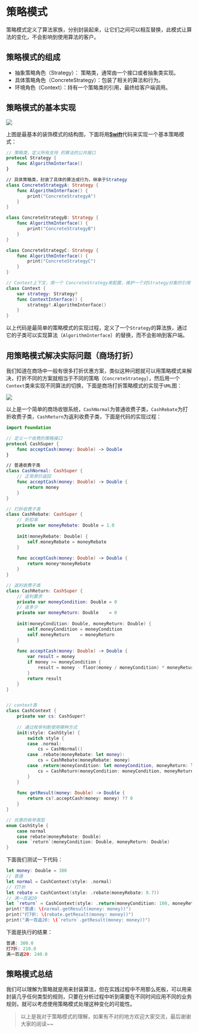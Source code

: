# 策略模式

策略模式定义了算法家族，分别封装起来，让它们之间可以相互替换，此模式让算法的变化，不会影响到使用算法的客户。

## 策略模式的组成

- 抽象策略角色（Strategy）： 策略类，通常由一个接口或者抽象类实现。
- 具体策略角色（ConcreteStrategy）：包装了相关的算法和行为。
- 环境角色（Context）：持有一个策略类的引用，最终给客户端调用。

## 策略模式的基本实现

![](http://imwcl.oss-cn-shanghai.aliyuncs.com/blog/%E8%AE%BE%E8%AE%A1%E6%A8%A1%E5%BC%8F/%E7%AD%96%E7%95%A5%E6%A8%A1%E5%BC%8F/Strategy.png)

上图是最基本的装饰模式的结构图，下面将用[**Swift**](http://lib.csdn.net/base/swift)代码来实现一个基本策略模式：

```swift
// 策略类，定义所有支持 的算法的公共接口
protocol Strategy {
    func AlgorithmInterface()
}

// 具体策略类，封装了具体的算法或行为，继承于Strategy
class ConcreteStrategyA: Strategy {
    func AlgorithmInterface() {
        print("ConcreteStrategyA")
    }
}

class ConcreteStrategyB: Strategy {
    func AlgorithmInterface() {
        print("ConcreteStrategyB")
    }
}

class ConcreteStrategyC: Strategy {
    func AlgorithmInterface() {
        print("ConcreteStrategyC")
    }
}

// Context上下文，用一个 ConcreteStrategy来配置，维护一个对Strategy对象的引用
class Context {
    var strategy: Strategy?
    func ContextInterface() {
        strategy?.AlgorithmInterface()
    }
}
```

以上代码是最简单的策略模式的实现过程，定义了一个`Strategy`的算法族，通过它的子类可以实现算法（`AlgorithmInterface`）的替换，而不会影响到客户端。

## 用策略模式解决实际问题（商场打折）

我们知道在商场中一般有很多打折优惠方案，类似这种问题就可以用策略模式来解决，打折不同的方案就相当于不同的策略（`ConcreteStrategy`），然后用一个`Context`类来实现不同算法的切换，下面是商场打折策略模式的实现于`UML`图：

![](http://imwcl.oss-cn-shanghai.aliyuncs.com/blog/%E8%AE%BE%E8%AE%A1%E6%A8%A1%E5%BC%8F/%E7%AD%96%E7%95%A5%E6%A8%A1%E5%BC%8F/CashSuper.png)

以上是一个简单的商场收银系统，`CashNormal`为普通收费子类，`CashRebate`为打折收费子类，`CashReturn`为返利收费子类，下面是代码的实现过程：

```swift
import Foundation

// 定义一个收费的策略接口
protocol CashSuper {
    func acceptCash(money: Double) -> Double
}

// 普通收费子类
class CashNormal: CashSuper {
    // 正常原价返回
    func acceptCash(money: Double) -> Double {
        return money
    }
}

// 打折收费子类
class CashRebate: CashSuper {
    // 折扣率
    private var moneyRebate: Double = 1.0
    
    init(moneyRebate: Double) {
        self.moneyRebate = moneyRebate
    }
    
    func acceptCash(money: Double) -> Double {
        return money*moneyRebate
    }
}

// 返利收费子类
class CashReturn: CashSuper {
    // 返利要求
    private var moneyCondition: Double = 0
    // 返多少
    private var moneyReturn: Double    = 0
    
    init(moneyCondition: Double, moneyReturn: Double) {
        self.moneyCondition = moneyCondition
        self.moneyReturn    = moneyReturn
    }
    
    func acceptCash(money: Double) -> Double {
        var result = money
        if money >= moneyCondition {
            result = money - floor(money / moneyCondition) * moneyReturn
        }
        return result
    }
}


// context类
class CashContext {
    private var cs: CashSuper?
    
    // 通过枚举判断使用哪种方式
    init(style: CashStyle) {
        switch style {
        case .normal:
            cs = CashNormal()
        case .rebate(moneyRebate: let money):
            cs = CashRebate(moneyRebate: money)
        case .return(moneyCondition: let moneyCondition, moneyReturn: let moneyReturn):
            cs = CashReturn(moneyCondition: moneyCondition, moneyReturn: moneyReturn)
        }
    }
    
    func getResult(money: Double) -> Double {
        return cs?.acceptCash(money: money) ?? 0
    }
}

// 优惠的枚举类型
enum CashStyle {
    case normal
    case rebate(moneyRebate: Double)
    case `return`(moneyCondition: Double, moneyReturn: Double)
}
```

下面我们测试一下代码：

```swift
let money: Double = 300
// 普通
let normal = CashContext(style: .normal)
// 打7折
let rebate = CashContext(style: .rebate(moneyRebate: 0.7))
// 满一百返20
let `return` = CashContext(style: .return(moneyCondition: 100, moneyReturn: 20))
print("普通: \(normal.getResult(money: money))")
print("打7折: \(rebate.getResult(money: money))")
print("满一百返20: \(`return`.getResult(money: money))")
```

下面是执行的结果：

```swift
普通: 300.0
打7折: 210.0
满一百返20: 240.0
```

## 策略模式总结

我们可以理解为策略就是用来封装算法，但在实践过程中不用那么死板，可以用来封装几乎任何类型的规则，只要在分析过程中听到需要在不同时间应用不同的业务规则，就可以考虑使用策略模式处理这种变化的可能性。

> 以上是我对于策略模式的理解，如果有不对的地方欢迎大家交流，最后谢谢大家的阅读~~